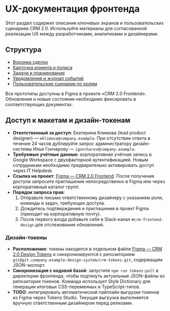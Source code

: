 # UX-документация фронтенда

Этот раздел содержит описания ключевых экранов и пользовательских сценариев CRM 2.0. Используйте материалы для согласованной реализации UX между разработчиками, аналитиками и дизайнерами.

## Структура
- [Воронка сделок](deal-funnel.md)
- [Карточка клиента и полиса](client-policy-card.md)
- [Задачи и планирование](tasks.md)
- [Уведомления и журнал событий](notifications.md)
- [Пользовательские сценарии по ролям](user-scenarios.md)

Все прототипы доступны в Figma в проекте «CRM 2.0 Frontend». Обновления и новые состояния необходимо фиксировать в соответствующих документах.

## Доступ к макетам и дизайн-токенам
- **Ответственный за доступ**: Екатерина Климова (lead product designer) — `eklimova@company.example`. При отсутствии ответа в течение 24 часов дублируйте запрос администратору дизайн-системы Илье Гончарову — `igoncharov@company.example`.
- **Требуемые учётные данные**: корпоративная учётная запись в Google Workspace с двухфакторной аутентификацией. Новым сотрудникам необходимо предварительно активировать доступ через IT Helpdesk.
- **Ссылка на проект**: [Figma — CRM 2.0 Frontend](https://www.figma.com/file/CRM20-FRONTEND). После получения доступа запросите приглашение непосредственно в Figma или через корпоративный каталог групп.
- **Порядок запроса прав**:
  1. Отправьте письмо ответственному дизайнеру с указанием роли, команды и задач, требующих доступа.
  2. Дождитесь подтверждения и приглашения в проект Figma (приходит на корпоративную почту).
  3. После первого входа добавьте себя в Slack-канал `#crm-frontend-design` для отслеживания обновлений.

### Дизайн-токены
- **Расположение**: токены находятся в отдельном файле [Figma — CRM 2.0 Design Tokens](https://www.figma.com/file/CRM20-TOKENS) и синхронизируются с репозиторием `git@git.company.example:design-system/crm-tokens.git`, содержащим JSON-экспорт.
- **Синхронизация с кодовой базой**: запустите `npm run tokens:pull` в директории фронтенда, чтобы подтянуть актуальные JSON-файлы из репозитория токенов. Команда использует Style Dictionary для генерации итоговых CSS-переменных и TypeScript-типов.
- **TODO**: интегрировать автоматический пайплайн выгрузки токенов из Figma через Tokens Studio. Текущая выгрузка выполняется вручную ответственным дизайнером перед релизами.
